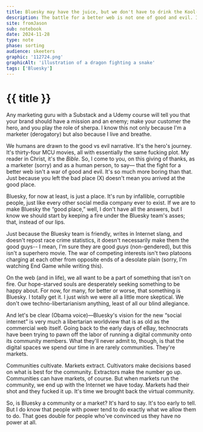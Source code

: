 ```yaml
---
title: Bluesky may have the juice, but we don't have to drink the Kool-Aid
description: The battle for a better web is not one of good and evil. It's so much more boring than that.
site: fromJason
sub: notebook
date: 2024-11-28
type: note
phase: sorting
audience: skeeters
graphic: '112724.png'
graphicAlt: 'illustration of a dragon fighting a snake'
tags: ['Bluesky']
---
```

# {{ title }}

Any marketing guru with a Substack and a Udemy course will tell you that your brand should have a mission and an enemy; make your customer the hero, and you play the role of sherpa. I know this not only because I'm a marketer (derogatory) but also because I live and breathe.

We humans are drawn to the good vs evil narrative. It's the hero's journey. It's thirty-four MCU movies, all with essentially the same fucking plot. My reader in Christ, it's the *Bible*. So, I come to you, on this giving of thanks, as a marketer (sorry) and as a human person, to say— that the fight for a better web isn't a war of good and evil. It's so much more boring than that. Just because you left the bad place (X) doesn't mean you arrived at the good place. 

Bluesky, for now at least, is just a place. It's run by infallible, corruptible people, just like every other social media company ever to exist. If we are to make Bluesky the “good place,” well, I don't have all the answers, but I know we should start by keeping a fire under the Bluesky team's asses; that, instead of our lips.

Just because the Bluesky team is friendly, writes in Internet slang, and doesn't repost race crime statistics, it doesn't necessarily make them the good guys-- I mean, I'm sure they are good *guys* (non-gendered), but this isn't a superhero movie. The war of competing interests isn't two platoons charging at each other from opposite ends of a desolate plain (sorry, I'm watching End Game while writing this). 

On the web (and in life), we all want to be a part of something that isn't on fire. Our hope-starved souls are desperately seeking something to be happy about. For now, for many, for better or worse, that something is Bluesky. I totally get it. I just wish we were all a little more skeptical. We don't owe techno-libertarianism anything, least of all our blind allegiance. 

And let's be clear (Obama voice)—Bluesky's vision for the new “social internet” is very much a libertarian worldview that is as old as the commercial web itself. Going back to the early days of eBay, technocrats have been trying to pawn off the labor of running a digital community onto its community members. What they'll never admit to, though, is that the digital spaces we spend our time in are rarely communities. They're markets. 

Communities cultivate. Markets extract. Cultivators make decisions based on what is best for the community. Extractors make the number go up. Communities can have markets, of course. But when markets run the community, we end up with the Internet we have today. Markets had their shot and they fucked it up. It's time we brought back the virtual community. 

So, is Bluesky a community or a market? It's hard to say. It's too early to tell. But I do know that people with power tend to do exactly what we allow them to do. That goes double for people who've convinced us they have no power at all. 

